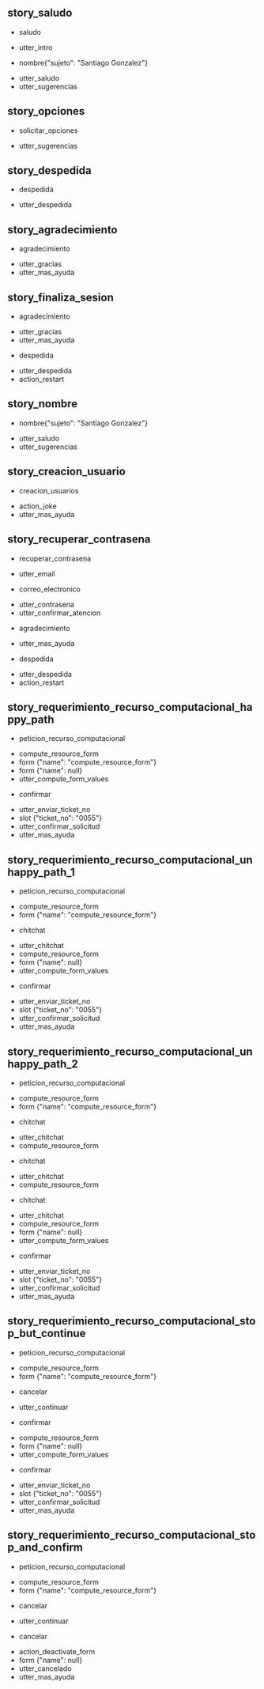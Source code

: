 ## story_saludo  <!--- The name of the story. It is not mandatory, but useful for debugging. -->
* saludo <!--- User input expressed as intent. In this case it represents users message 'Hola'. -->
 - utter_intro <!--- The response of the chatbot expressed as an action. In this case it represents chatbot's response '¿En que le puedo ayudar?' -->
* nombre{"sujeto": "Santiago Gonzalez"}
 - utter_saludo
 - utter_sugerencias
 
## story_opciones
* solicitar_opciones
 - utter_sugerencias
 
## story_despedida
* despedida
 - utter_despedida

## story_agradecimiento
* agradecimiento
 - utter_gracias
 - utter_mas_ayuda
 
## story_finaliza_sesion
* agradecimiento
 - utter_gracias
 - utter_mas_ayuda
* despedida
 - utter_despedida
 - action_restart
 
## story_nombre
* nombre{"sujeto": "Santiago Gonzalez"}
 - utter_saludo
 - utter_sugerencias

## story_creacion_usuario
* creacion_usuarios
 - action_joke
 - utter_mas_ayuda
 
## story_recuperar_contrasena
* recuperar_contrasena
 - utter_email
* correo_electronico
 - utter_contrasena
 - utter_confirmar_atencion
* agradecimiento
 - utter_mas_ayuda
* despedida
 - utter_despedida
 - action_restart
 
## story_requerimiento_recurso_computacional_happy_path
* peticion_recurso_computacional
 - compute_resource_form
 - form {"name": "compute_resource_form"}
 - form {"name": null}
 - utter_compute_form_values
* confirmar
 - utter_enviar_ticket_no
 - slot {"ticket_no": "0055"}
 - utter_confirmar_solicitud
 - utter_mas_ayuda
 
## story_requerimiento_recurso_computacional_unhappy_path_1
* peticion_recurso_computacional
 - compute_resource_form
 - form {"name": "compute_resource_form"}
* chitchat
 - utter_chitchat
 - compute_resource_form
 - form {"name": null}
 - utter_compute_form_values
* confirmar
 - utter_enviar_ticket_no
 - slot {"ticket_no": "0055"}
 - utter_confirmar_solicitud
 - utter_mas_ayuda
 
## story_requerimiento_recurso_computacional_unhappy_path_2
* peticion_recurso_computacional
 - compute_resource_form
 - form {"name": "compute_resource_form"}
* chitchat
 - utter_chitchat
 - compute_resource_form
* chitchat
 - utter_chitchat
 - compute_resource_form
* chitchat
 - utter_chitchat
 - compute_resource_form
 - form {"name": null}
 - utter_compute_form_values
* confirmar
 - utter_enviar_ticket_no
 - slot {"ticket_no": "0055"}
 - utter_confirmar_solicitud
 - utter_mas_ayuda

## story_requerimiento_recurso_computacional_stop_but_continue
* peticion_recurso_computacional
 - compute_resource_form
 - form {"name": "compute_resource_form"}
* cancelar
 - utter_continuar
* confirmar
 - compute_resource_form
 - form {"name": null}
 - utter_compute_form_values
* confirmar
 - utter_enviar_ticket_no
 - slot {"ticket_no": "0055"}
 - utter_confirmar_solicitud
 - utter_mas_ayuda

## story_requerimiento_recurso_computacional_stop_and_confirm
* peticion_recurso_computacional
 - compute_resource_form
 - form {"name": "compute_resource_form"}
* cancelar
 - utter_continuar
* cancelar
 - action_deactivate_form
 - form {"name": null}
 - utter_cancelado
 - utter_mas_ayuda